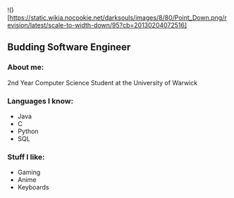 !()[https://static.wikia.nocookie.net/darksouls/images/8/80/Point_Down.png/revision/latest/scale-to-width-down/95?cb=20130204072516]

## Budding Software Engineer
### About me:
2nd Year Computer Science Student at the University of Warwick

### Languages I know: 
- Java
- C
- Python
- SQL

### Stuff I like: 
- Gaming
- Anime
- Keyboards



<!--
**arrrayyy/arrrayyy** is a ✨ _special_ ✨ repository because its `README.md` (this file) appears on your GitHub profile.

Here are some ideas to get you started:

- 🔭 I’m currently working on ...
- 🌱 I’m currently learning ...
- 👯 I’m looking to collaborate on ...
- 🤔 I’m looking for help with ...
- 💬 Ask me about ...
- 📫 How to reach me: ...
- 😄 Pronouns: ...
- ⚡ Fun fact: ...
-->
